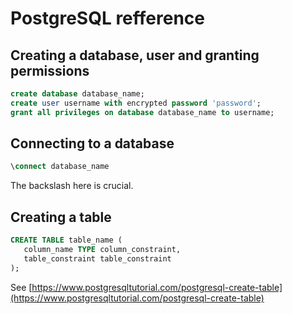 # PostgreSQL refference

## Creating a database, user and granting permissions

```sql
create database database_name;
create user username with encrypted password 'password';
grant all privileges on database database_name to username;
```

## Connecting to a database

```sql
\connect database_name
```

The backslash here is crucial.

## Creating a table

```sql
CREATE TABLE table_name (
   column_name TYPE column_constraint,
   table_constraint table_constraint
);
```

See [https://www.postgresqltutorial.com/postgresql-create-table](https://www.postgresqltutorial.com/postgresql-create-table)
